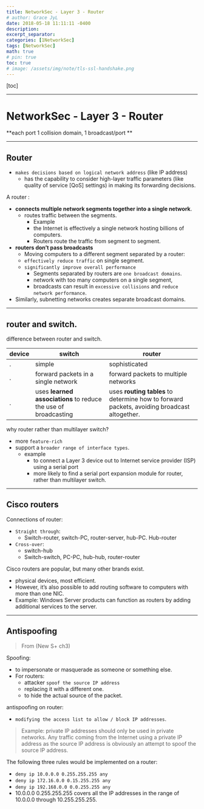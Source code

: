 ```yaml
---
title: NetworkSec - Layer 3 - Router
# author: Grace JyL
date: 2018-05-18 11:11:11 -0400
description:
excerpt_separator:
categories: [1NetworkSec]
tags: [NetworkSec]
math: true
# pin: true
toc: true
# image: /assets/img/note/tls-ssl-handshake.png
---
```


[toc]

---


# NetworkSec - Layer 3 - Router

**each port 1 collision domain, 1 broadcast/port **

---

## Router

- `makes decisions based on logical network address` (like IP address) 
  - has the capability to consider high-layer traffic parameters (like quality of service [QoS] settings) in making its forwarding decisions. 

A router :
- **connects multiple network segments together into a single network**.
  - routes traffic between the segments. 
    - Example
    - the Internet is effectively a single network hosting billions of computers. 
    - Routers route the traffic from segment to segment.
- **routers don’t pass broadcasts**
  - Moving computers to a different segment separated by a router:
  - `effectively reduce traffic` on single segment. 
  - `significantly improve overall performance`
    - Segments separated by routers are `one broadcast domains`. 
    - network with too many computers on a single segment, 
    - broadcasts can result in `excessive collisions` and `reduce network performance`. 
- Similarly, subnetting networks creates separate broadcast domains.


---

## router and switch. 

difference between router and switch. 


| device | switch                                                          | router                                                                                      |
| ------ | --------------------------------------------------------------- | ------------------------------------------------------------------------------------------- |
| .      | simple                                                          | sophisticated                                                                               |
| .      | forward packets in a single network                             | forward packets to multiple networks                                                        |
| .      | uses **learned associations** to reduce the use of broadcasting | uses **routing tables** to determine how to forward packets, avoiding broadcast altogether. |


why router rather than multilayer switch? 
- more `feature-rich`
- support a `broader range of interface types`. 
  - example
    - to connect a Layer 3 device out to Internet service provider (ISP) using a serial port
    - more likely to find a serial port expansion module for router, rather than multilayer switch. 



---



## Cisco routers

Connections of router:
- `Straight through`:
  - Switch-router, switch-PC, router-server, hub-PC. Hub-router
- `Cross-over`:
  - switch-hub
  - Switch-switch, PC-PC, hub-hub, router-router

Cisco routers are popular, but many other brands exist. 
- physical devices, most efficient. 
- However, it’s also possible to add routing software to computers with more than one NIC. 
- Example: Windows Server products can function as routers by adding additional services to the server.


---

## Antispoofing

> From (New S+ ch3)


Spoofing: 
- to impersonate or masquerade as someone or something else. 
- For routers: 
  - attacker `spoof the source IP address`
  - replacing it with a different one.
  - to hide the actual source of the packet. 

antispoofing on router:
- `modifying the access list to allow / block IP addresses`. 

> Example:
> private IP addresses should only be used in private networks. 
> Any traffic coming from the Internet using a private IP address as the source IP address is obviously an attempt to spoof the source IP address. 

The following three rules would be implemented on a router:
- `deny ip 10.0.0.0 0.255.255.255 any`
- `deny ip 172.16.0.0 0.15.255.255 any`
- `deny ip 192.168.0.0 0.0.255.255 any`
- 10.0.0.0 0.255.255.255 covers all the IP addresses in the range of 10.0.0.0 through 10.255.255.255.